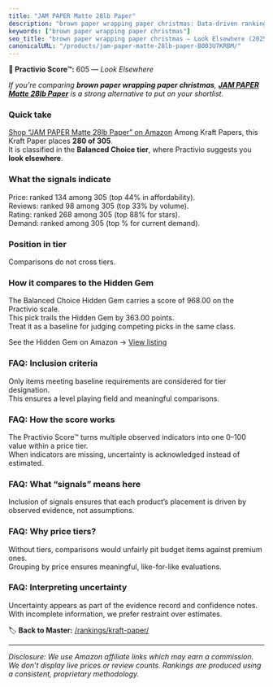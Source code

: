 ```yaml
---
title: "JAM PAPER Matte 28lb Paper"
description: "brown paper wrapping paper christmas: Data-driven ranking using the Practivio Score™. Positioned by quality, value, demand, findability, momentum."
keywords: ["brown paper wrapping paper christmas"]
seo_title: "brown paper wrapping paper christmas — Look Elsewhere (2025)"
canonicalURL: "/products/jam-paper-matte-28lb-paper-B003U7KRBM/"
---
```


**🚫 Practivio Score™:** 605 — _Look Elsewhere_


*If you're comparing **brown paper wrapping paper christmas**, **[JAM PAPER Matte 28lb Paper](https://www.amazon.com/dp/B003U7KRBM?tag=practivio-20)** is a strong alternative to put on your shortlist.*
### Quick take
[Shop “JAM PAPER Matte 28lb Paper” on Amazon](https://www.amazon.com/dp/B003U7KRBM?tag=practivio-20)
Among Kraft Papers, this Kraft Paper places **280 of 305**.  
It is classified in the **Balanced Choice tier**, where Practivio suggests you **look elsewhere**.

### What the signals indicate
Price: ranked 134 among 305 (top 44% in affordability).  
Reviews: ranked 98 among 305 (top 33% by volume).  
Rating: ranked 268 among 305 (top 88% for stars).  
Demand: ranked  among 305 (top % for current demand).

### Position in tier
Comparisons do not cross tiers.

### How it compares to the Hidden Gem
The Balanced Choice Hidden Gem carries a score of 968.00 on the Practivio scale.  
This pick trails the Hidden Gem by 363.00 points.  
Treat it as a baseline for judging competing picks in the same class.  

See the Hidden Gem on Amazon → [View listing](https://www.amazon.com/dp/B07Z8GG66X?tag=practivio-20)

### FAQ: Inclusion criteria
Only items meeting baseline requirements are considered for tier designation.  
This ensures a level playing field and meaningful comparisons.

### FAQ: How the score works
The Practivio Score™ turns multiple observed indicators into one 0–100 value within a price tier.  
When indicators are missing, uncertainty is acknowledged instead of estimated.

### FAQ: What “signals” means here
Inclusion of signals ensures that each product’s placement is driven by observed evidence, not assumptions.

### FAQ: Why price tiers?
Without tiers, comparisons would unfairly pit budget items against premium ones.  
Grouping by price ensures meaningful, like-for-like evaluations.

### FAQ: Interpreting uncertainty
Uncertainty appears as part of the evidence record and confidence notes.  
With incomplete information, we prefer restraint over estimates.


🏷️ **Back to Master:** [/rankings/kraft-paper/](/rankings/kraft-paper/)

---
_Disclosure: We use Amazon affiliate links which may earn a commission. We don’t display live prices or review counts. Rankings are produced using a consistent, proprietary methodology._
